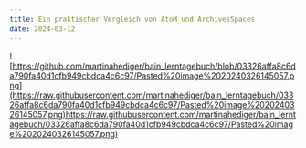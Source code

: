 ```yaml
---
title: Ein praktischer Vergleich von AtoM und ArchivesSpaces 
date: 2024-03-12
---
```


![https://github.com/martinahediger/bain_lerntagebuch/blob/03326affa8c6da790fa40d1cfb949cbdca4c6c97/Pasted%20image%2020240326145057.png](https://raw.githubusercontent.com/martinahediger/bain_lerntagebuch/03326affa8c6da790fa40d1cfb949cbdca4c6c97/Pasted%20image%2020240326145057.png)https://raw.githubusercontent.com/martinahediger/bain_lerntagebuch/03326affa8c6da790fa40d1cfb949cbdca4c6c97/Pasted%20image%2020240326145057.png)

